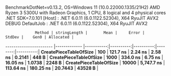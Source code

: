 
BenchmarkDotNet=v0.13.2, OS=Windows 11 (10.0.22000.1335/21H2)
AMD Ryzen 3 5300U with Radeon Graphics, 1 CPU, 8 logical and 4 physical cores
.NET SDK=7.0.101
  [Host]     : .NET 6.0.11 (6.0.1122.52304), X64 RyuJIT AVX2 DEBUG
  DefaultJob : .NET 6.0.11 (6.0.1122.52304), X64 RyuJIT AVX2


                 Method | stringLength |       Mean |     Error |    StdDev |    Gen0 | Allocated |
----------------------- |------------- |-----------:|----------:|----------:|--------:|----------:|
 **CreatePieceTableOfSize** |          **100** |   **121.7 ns** |   **2.24 ns** |   **2.58 ns** |  **0.2141** |     **448 B** |
 **CreatePieceTableOfSize** |         **1000** |   **334.0 ns** |   **6.75 ns** |  **16.05 ns** |  **1.0738** |    **2248 B** |
 **CreatePieceTableOfSize** |        **10000** | **5,747.7 ns** | **113.64 ns** | **180.25 ns** | **20.7443** |   **43528 B** |
